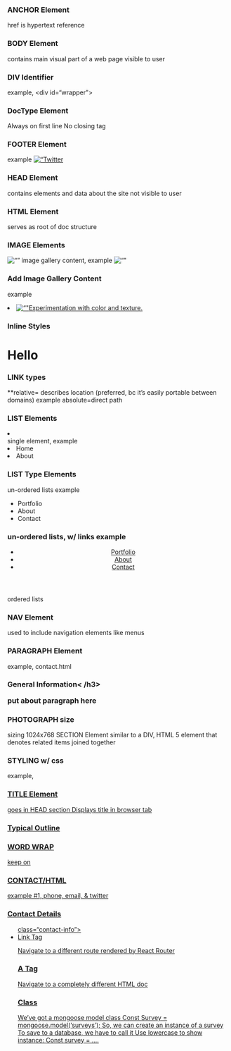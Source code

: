 ### ANCHOR Element
<a href=""></a>
href is hypertext reference

### BODY Element
<body></body>
contains main visual part of a web page
visible to user

### DIV Identifier
example, <div id=“wrapper">

### DocType Element
Always on first line
No closing tag

### FOOTER Element
<footer></footer>
example <a href=“http://twitter.com/nickrp”><img src=“img/twitter-wrap.png” alt=“Twitter Logo“></a>

### HEAD Element
contains elements and data about the site
not visible to user

### HTML Element
<html></html>
serves as root of doc structure

### IMAGE Elements
<img src=“img/numbers-01.jpg alt=“”>
image gallery content, example <img src=“omg/numbers-01.jpg” alt=“">

### Add Image Gallery Content 
example 
  <li>
    <a href=“img/numbers-01.jpg”>
      <img src=“img/numbers-01.jpg” alt=“"
        <p>Experimentation with color and texture.</p>
          </a>
            </li>

### Inline Styles
<h1 style={color: blue;}>Hello</h1>

### LINK types
**relative= describes location (preferred, bc it’s easily portable between domains)
example <link rel=“stylesheet” href=“css/normalize.css”>
absolute=direct path

### LIST Elements
<li></li>
single element, example <li>Home</li><li>About</li>

### LIST Type Elements
<ul></ul>
un-ordered lists example </a>
    <nav>  
      <ul>                
        <li>Portfolio</li>
        <li>About</li>
        <li>Contact</li>
      </ul>
    </nav> 
        
### un-ordered lists, w/ links example  </a>        
  <header>
    <nav>  
      <ul>                
        <li><a href=“index.html”>Portfolio</a></li>
        <li><a href=“about.html”>About</a></li>
        <li><a href=“contact.html”>Contact</a></li>
      </ul>
    </nav>
  </header>

<ol></ol>
ordered lists

### NAV Element
<nav></nav>
used to include navigation elements like menus

### PARAGRAPH Element
<p></p>
example, contact.html
<h3>General Information< /h3>
<p>put about paragraph here</p>

### PHOTOGRAPH size
sizing 1024x768
SECTION Element
similar to a DIV, HTML 5 element that denotes related items joined together

### STYLING w/ css
example, <a href=“index.html” id=“logo”>

### TITLE Element
<title></title>
goes in HEAD section
Displays title in browser tab

### Typical Outline
<!DOCTYPE html>
<html lang="en">
<head>
    <meta charset="UTF-8">
    <title></title>
</head>
<body>

</body>
</html>

### WORD WRAP
keep on

### CONTACT/HTML
example #1, phone, email, & twitter
<h3>Contact Details</h3>
<ul> class=“contact-info”>
     <li class="phone”><a href=“tel: 555-8989”>555-8989</a></li>
     <li class=“mail”><a href=“mailto:nick@example.com”>.nick@example.com</a></li>
     <li class=“twitter”><a href=“http://twitter.com/intent/tweet? screen_name=nickrp”>@nickrp</a></li>
</ul>

### Link Tag
Navigate to a different route rendered by React Router

### A Tag
Navigate to a completely different HTML doc

### Class
We’ve got a mongoose model class
Const Survey = mongoose.model(‘surveys’);
So, we can create an instance of a survey
To save to a database, we have to call it
Use lowercase to show instance:
Const survey = ….
